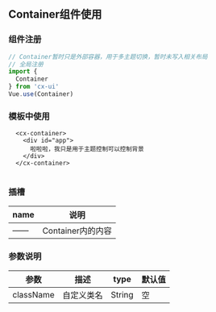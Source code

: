 ## Container组件使用

### 组件注册

```javascript
// Container暂时只是外部容器，用于多主题切换，暂时未写入相关布局
// 全局注册
import {
  Container
} from 'cx-ui'
Vue.use(Container)
```

### 模板中使用

```vue
  <cx-container>
    <div id="app">
      啦啦啦，我只是用于主题控制可以控制背景
    </div>
  </cx-container>
   
```

### 插槽

| name | 说明        |
| ---- | ----------- |
| ——   | Container内的内容 |

### 参数说明

| 参数      | 描述                                      | type     | 默认值    |
| --------- | ----------------------------------------- | -------- | --------- |
| className | 自定义类名                                | String   | 空        |

